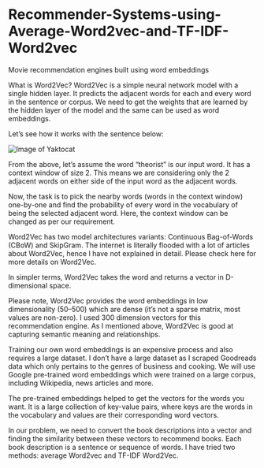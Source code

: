 # Recommender-Systems-using-Average-Word2vec-and-TF-IDF-Word2vec
Movie recommendation engines built using word embeddings

What is Word2Vec?
Word2Vec is a simple neural network model with a single hidden layer. It predicts the adjacent words for each and every word in the sentence or corpus. We need to get the weights that are learned by the hidden layer of the model and the same can be used as word embeddings.

Let’s see how it works with the sentence below:

![Image of Yaktocat](https://miro.medium.com/max/1126/1*nHCu34KJUpgPBa7FZutolA.png)

From the above, let’s assume the word “theorist” is our input word. It has a context window of size 2. This means we are considering only the 2 adjacent words on either side of the input word as the adjacent words.

Now, the task is to pick the nearby words (words in the context window) one-by-one and find the probability of every word in the vocabulary of being the selected adjacent word. Here, the context window can be changed as per our requirement.

Word2Vec has two model architectures variants: Continuous Bag-of-Words (CBoW) and SkipGram. The internet is literally flooded with a lot of articles about Word2Vec, hence I have not explained in detail. Please check here for more details on Word2Vec.

In simpler terms, Word2Vec takes the word and returns a vector in D-dimensional space.

Please note, Word2Vec provides the word embeddings in low dimensionality (50–500) which are dense (it’s not a sparse matrix, most values are non-zero). I used 300 dimension vectors for this recommendation engine. As I mentioned above, Word2Vec is good at capturing semantic meaning and relationships.

Training our own word embeddings is an expensive process and also requires a large dataset. I don’t have a large dataset as I scraped Goodreads data which only pertains to the genres of business and cooking. We will use Google pre-trained word embeddings which were trained on a large corpus, including Wikipedia, news articles and more.

The pre-trained embeddings helped to get the vectors for the words you want. It is a large collection of key-value pairs, where keys are the words in the vocabulary and values are their corresponding word vectors.

In our problem, we need to convert the book descriptions into a vector and finding the similarity between these vectors to recommend books. Each book description is a sentence or sequence of words. I have tried two methods: average Word2vec and TF-IDF Word2Vec.
